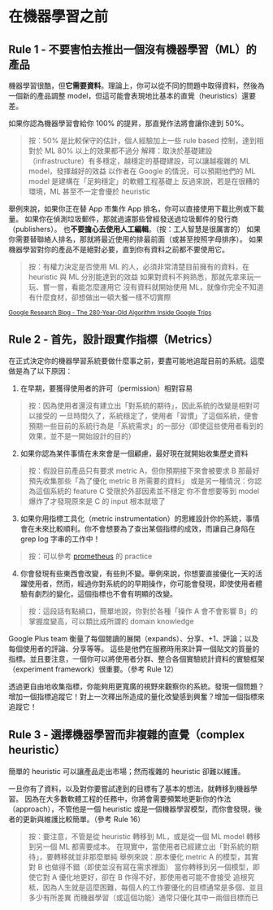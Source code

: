 # 在機器學習之前

## Rule 1 - 不要害怕去推出一個沒有機器學習（ML）的產品

機器學習很酷，但**它需要資料**。理論上，你可以從不同的問題中取得資料，然後為一個新的產品調整 model，但這可能會表現地比基本的直覺（heuristics）還要差。

如果你認為機器學習會給你 100% 的提昇，那直覺作法將會讓你達到 50%。

> 按：50% 是比較保守的估計，個人經驗加上一些 rule based 控制，達到相對於 ML 80% 以上的效果都不過分
> 解釋：取決於基礎建設（infrastructure）有多穩定，越穩定的基礎建設，可以讓越複雜的 ML model，發揮越好的效益
> 以作者在 Google 的情況，可以預期他們的 ML model 是建構在「足夠穩定」的軟體工程基礎上
> 反過來說，若是在很糟的環境，ML 甚至不一定會優於 heuristic

舉例來說，如果你正在替 App 市集作 App 排名，你可以直接使用下載比例或下載量。
如果你在偵測垃圾郵件，那就過濾那些曾經發送過垃圾郵件的發行商（publishers）。
也**不要擔心去使用人工編輯**。（按：工人智慧是很厲害的）
如果你需要替聯絡人排名，那就將最近使用的排最前面（或甚至按照字母排序）。
如果機器學習對你的產品不是絕對必要，直到你有資料之前都不要使用它。

> 按：有權力決定是否使用 ML 的人，必須非常清楚目前擁有的資料，在 heuristic 與 ML 分別能達到的效益
> 如果對資料不夠熟悉，那就先拿來玩一玩、嘗一嘗，看能怎麼運用它
> 沒有資料就開始使用 ML，就像你完全不知道有什麼食材，卻想做出一頓大餐一樣不切實際

<sup>[Google Research Blog - The 280-Year-Old Algorithm Inside Google Trips](https://research.googleblog.com/2016/09/the-280-year-old-algorithm-inside.html?m=1)</sup>

## Rule 2 - 首先，設計跟實作指標（Metrics）

在正式決定你的機器學習系統要做什麼事之前，要盡可能地追蹤目前的系統。這麼做是為了以下原因：

1. 在早期，要獲得使用者的許可（permission）相對容易
> 按：因為使用者還沒有建立出「對系統的期待」，因此系統的改變是相對可以接受的
一旦時間久了，系統穩定了，使用者「習慣」了這個系統，便會預期一些目前的系統行為是「系統需求」的一部分（即使這些使用者看到的效果，並不是一開始設計的目的）
2. 如果你認為某件事情在未來會是一個顧慮，最好現在就開始收集歷史資料
> 按：假設目前產品只有要求 metric A，但你預期接下來會被要求 B
那最好預先收集那些「為了優化 metric B 所需要的資料」
或是另一種情況：你認為這個系統的 feature C 受限於外部因素並不穩定
你不會想要等到 model 爆炸了才發現原來是 C 的 input 根本就壞了
3. 如果你用指標工具化（metric instrumentation）的思維設計你的系統，事情會在未來比較順利。你不會想要為了查出某個指標的成效，而讓自己身陷在 grep log 字串的工作中！
> 按：可以參考 [prometheus](https://prometheus.io/docs/practices/instrumentation/) 的 practice
4. 你會發現有些東西會改變，有些則不變。舉例來說，你想要直接優化一天的活躍使用者，然而，經過你對系統的的早期操作，你可能會發現，即使使用者體驗有劇烈的變化，這個指標也不會有明顯的改變。
> 按：這段話有點繞口，簡單地說，你對於各種「操作 A 會不會影響 B」的掌握度變高，可以類比成所謂的 domain knowledge

Google Plus team 衡量了每個閱讀的展開（expands）、分享、+1、評論；以及每個使用者的評論、分享等等。
這些是他們在服務時用來計算一個貼文的質量的指標。並且要注意，一個你可以將使用者分群、整合各個實驗統計資料的實驗框架（experiment framework）很重要。（參考 Rule 12）

透過更自由地收集指標，你能夠用更寬廣的視野來觀察你的系統。發現一個問題？增加一個指標追蹤它！對上一次釋出所造成的量化改變感到興奮？增加一個指標來追蹤它！

## Rule 3 - 選擇機器學習而非複雜的直覺（complex heuristic）

簡單的 heuristic 可以讓產品走出市場；然而複雜的 heuristic 卻難以維護。

一旦你有了資料，以及對你要嘗試達到的目標有了基本的想法，就轉移到機器學習。
因為在大多數軟體工程的任務中，你將會需要頻繁地更新你的作法（approach），不管他是一個 heuristic 或是一個機器學習模型，而你會發現，後者的更新與維護比較簡單。（參考 Rule 16）

> 按：要注意，不管是從 heuristic 轉移到 ML，或是從一個 ML model 轉移到另一個 ML 都需要成本。
在現實中，當使用者已經建立出「對系統的期待」，要轉移就並非那麼單純
舉例來說：原本優化 metric A 的模型，其實對 B 也做得不錯（即使並沒有寫在需求裡面）
當你轉移到另一個模型，即使它對 A 優化地更好，卻在 B 作得不好，那使用者可能不會接受
追根究柢，因為人生就是這麼困難，每個人的工作要優化的目標通常是多個、並且多少有所差異
而機器學習（或這個功能）通常只優化其中一兩個目標而已
